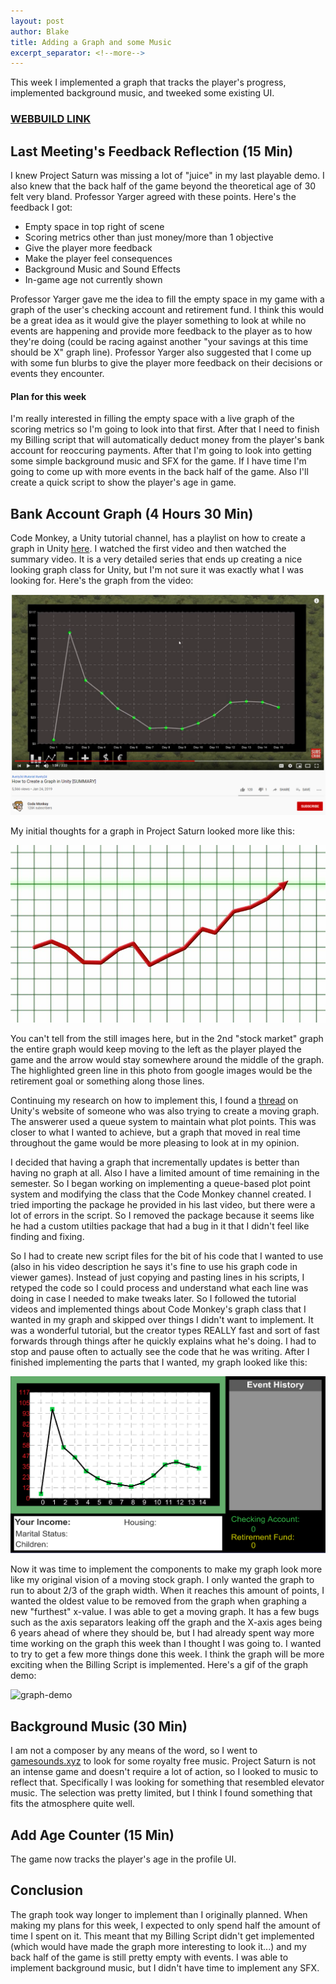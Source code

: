 ```yaml
---
layout: post
author: Blake
title: Adding a Graph and some Music
excerpt_separator: <!--more-->
---
```


This week I implemented a graph that tracks the player's progress, implemented background music, and tweeked some existing UI.

<!--more-->

### [**WEBBUILD LINK**](/4-1-WebBuild/index.html)

## Last Meeting's Feedback Reflection (15 Min)

I knew Project Saturn was missing a lot of "juice" in my last playable demo. I also knew that the back half of the game beyond the theoretical age of 30 felt very bland. Professor Yarger agreed with these points. Here's the feedback I got:

- Empty space in top right of scene
- Scoring metrics other than just money/more than 1 objective
- Give the player more feedback
- Make the player feel consequences
- Background Music and Sound Effects
- In-game age not currently shown

Professor Yarger gave me the idea to fill the empty space in my game with a graph of the user's checking account and retirement fund. I think this would be a great idea as it would give the player something to look at while no events are happening and provide more feedback to the player as to how they're doing (could be racing against another "your savings at this time should be X" graph line). Professor Yarger also suggested that I come up with some fun blurbs to give the player more feedback on their decisions or events they encounter. 

#### Plan for this week

I'm really interested in filling the empty space with a live graph of the scoring metrics so I'm going to look into that first. After that I need to finish my Billing script that will automatically deduct money from the player's bank account for reoccuring payments. After that I'm going to look into getting some simple background music and SFX for the game. If I have time I'm going to come up with more events in the back half of the game. Also I'll create a quick script to show the player's age in game.

## Bank Account Graph (4 Hours 30 Min)

Code Monkey, a Unity tutorial channel, has a playlist on how to create a graph in Unity [here](https://youtu.be/ck72XNhxeS0). I watched the first video and then watched the summary video. It is a very detailed series that ends up creating a nice looking graph class for Unity, but I'm not sure it was exactly what I was looking for. Here's the graph from the video:

![code_monkey_graph](/images/code_monkey_graph.PNG)

My initial thoughts for a graph in Project Saturn looked more like this:

![stock_graph](/images/stock_graph.png)

You can't tell from the still images here, but in the 2nd "stock market" graph the entire graph would keep moving to the left as the player played the game and the arrow would stay somewhere around the middle of the graph. The highlighted green line in this photo from google images would be the retirement goal or something along those lines. 

Continuing my research on how to implement this, I found a [thread](https://answers.unity.com/questions/594921/moving-graph-using-vectrosity.html) on Unity's website of someone who was also trying to create a moving graph. The answerer used a queue system to maintain what plot points. This was closer to what I wanted to achieve, but a graph that moved in real time throughout the game would be more pleasing to look at in my opinion. 

I decided that having a graph that incrementally updates is better than having no graph at all. Also I have a limited amount of time remaining in the semester. So I began working on implementing a queue-based plot point system and modifying the class that the Code Monkey channel created. I tried importing the package he provided in his last video, but there were a lot of errors in the script. So I removed the package because it seems like he had a custom utilties package that had a bug in it that I didn't feel like finding and fixing. 

So I had to create new script files for the bit of his code that I wanted to use (also in his video description he says it's fine to use his graph code in viewer games). Instead of just copying and pasting lines in his scripts, I retyped the code so I could process and understand what each line was doing in case I needed to make tweaks later. So I followed the tutorial videos and implemented things about Code Monkey's graph class that I wanted in my graph and skipped over things I didn't want to implement. It was a wonderful tutorial, but the creator types REALLY fast and sort of fast forwards through things after he quickly explains what he's doing. I had to stop and pause often to actually see the code that he was writing. After I finished implementing the parts that I wanted, my graph looked like this: 

![graph_after_tutorial](/images/graph_after_tutorial.PNG)

Now it was time to implement the components to make my graph look more like my original vision of a moving stock graph. I only wanted the graph to run to about 2/3 of the graph width. When it reaches this amount of points, I wanted the oldest value to be removed from the graph when graphing a new "furthest" x-value. I was able to get a moving graph. It has a few bugs such as the axis separators leaking off the graph and the X-axis ages being 6 years ahead of where they should be, but I had already spent way more time working on the graph this week than I thought I was going to. I wanted to try to get a few more things done this week. I think the graph will be more exciting when the Billing Script is implemented. Here's a gif of the graph demo:

![graph-demo](/images/graph-demo.gif)

## Background Music (30 Min)

I am not a composer by any means of the word, so I went to [gamesounds.xyz](https://gamesounds.xyz/) to look for some royalty free music. Project Saturn is not an intense game and doesn't require a lot of action, so I looked to music to reflect that. Specifically I was looking for something that resembled elevator music. The selection was pretty limited, but I think I found something that fits the atmosphere quite well.

## Add Age Counter (15 Min)

The game now tracks the player's age in the profile UI.

## Conclusion

The graph took way longer to implement than I originally planned. When making my plans for this week, I expected to only spend half the amount of time I spent on it. This meant that my Billing Script didn't get implemented (which would have made the graph more interesting to look it...) and my back half of the game is still pretty empty with events. I was able to implement background music, but I didn't have time to implement any SFX.

